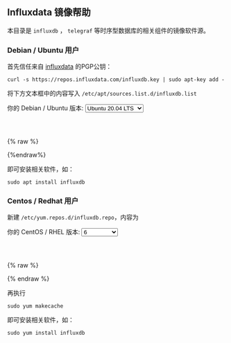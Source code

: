 
## Influxdata 镜像帮助

本目录是 `influxdb` ， `telegraf` 等时序型数据库的相关组件的镜像软件源。

### Debian / Ubuntu 用户

首先信任来自 [influxdata](https://docs.influxdata.com/telegraf/v1.18/introduction/installation/) 的PGP公钥：

```shell
curl -s https://repos.influxdata.com/influxdb.key | sudo apt-key add -
```

将下方文本框中的内容写入 `/etc/apt/sources.list.d/influxdb.list`

<form class="form-inline">
<div class="form-group">
	<label>你的 Debian / Ubuntu 版本: </label>
	<select class="form-control release-select" data-template="#apt-template" data-target="#apt-content">
		<option data-os="debian" data-release="jessie">Debian 8 (Jessie)</option>
		<option data-os="debian" data-release="stretch">Debian 9 (Stretch)</option>
		<option data-os="debian" data-release="buster">Debian 10 (Buster)</option>
		<option data-os="ubuntu" data-release="trusty">Ubuntu 14.04 LTS</option>
		<option data-os="ubuntu" data-release="xenial">Ubuntu 16.04 LTS</option>
		<option data-os="ubuntu" data-release="bionic">Ubuntu 18.04 LTS</option>		
		<option data-os="ubuntu" data-release="focal" selected>Ubuntu 20.04 LTS</option>
</select>
</div>
</form>

<p></p>
<pre>
<code id="apt-content">
</code>
</pre>


{% raw %}
<script id="apt-template" type="x-tmpl-markup">
deb https://{%endraw%}mirror.nju.edu.cn{%raw%}/influxdata/{{os_name}}/ {{release_name}} stable
</script>
{%endraw%}

即可安装相关软件，如：

```shell
sudo apt install influxdb
```

### Centos / Redhat 用户

新建 `/etc/yum.repos.d/influxdb.repo`，内容为

<form class="form-inline">
<div class="form-group">
	<label>你的 CentOS / RHEL 版本: </label>
	<select class="form-control release-select" data-template="#yum-template" data-target="#yum-content">
		<option data-release="el6-x86_64">6</option>
		<option data-release="el7-x86_64">7</option>
		<option data-release="el8-x86_64">8 / Stream</option>
	</select>
</div>
</form>

<p></p>
<pre>
<code id="yum-content">
</code>
</pre>


{% raw %}
<script id="yum-template" type="x-tmpl-markup">
[influxdb]
name = InfluxDB Repository - RHEL $releasever
baseurl=https://{%endraw%}mirror.nju.edu.cn{%raw%}/influxdata/yum/{{release_name}}
enabled=1
gpgcheck=1
gpgkey = https://{%endraw%}mirror.nju.edu.cn{%raw%}/influxdata/influxdb.key
</script>
{% endraw %}

再执行

```shell
sudo yum makecache
```

即可安装相关软件，如：

```shell
sudo yum install influxdb
```
